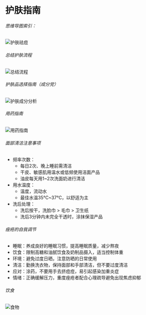 # 护肤指南



###### 思维导图索引：

![护肤祛痘](D:\桌面\DeskTop\护肤\护肤祛痘.png)

###### 总结护肤流程

![总结流程](D:\桌面\DeskTop\护肤\总结流程.png)

###### 护肤品选择指南（成分党）

![护肤成分分析](D:\桌面\DeskTop\护肤\护肤成分分析.png)

###### 用药指南

![用药指南](D:\桌面\DeskTop\护肤\用药指南.png)

###### 面部清洁注意事项

- 频率次数：
  - 每日2次、晚上睡前需清洁
  - 干皮、敏感肌用温水或低频使用洁面产品
  - 油皮每天用1~2次洗面奶进行清洁
- 用水温度： 
  - 温度，流动水
  - 最佳水温35℃~37℃，以舒适为主
- 洗后处理：
  - 洗后按干，洗脸巾 > 毛巾 > 卫生纸
  - 洗后3分钟内未完全干透时，涂抹保湿产品





###### 痤疮的自我调节

- 睡眠：养成良好的睡眠习惯，提高睡眠质量，减少熬夜
- 饮食：限制高糖和油腻饮食及奶制品摄入，适当控制体重
- 环境：避免过度日晒，注意防晒的日常使用
- 清洁：勤换洗衣物，保持面部和手部清洁，但不要过度清洁
- 应对：涂药，不要用手去挤痘痘，易引起感染加重炎症
- 情绪：正确缓解压力，重度痤疮者配合心理疏导避免出现焦虑抑郁





###### 饮食

![食物](D:\桌面\DeskTop\护肤\食物.png)
